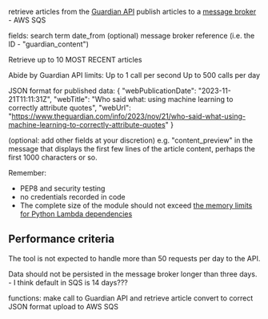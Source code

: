 retrieve articles from the [Guardian API](https://open-platform.theguardian.com/)
publish articles to a [message broker](https://en.wikipedia.org/wiki/Message_broker)  - AWS SQS

fields:
search term
date_from (optional)
message broker reference (i.e. the ID - "guardian_content")

Retrieve up to 10 MOST RECENT articles

Abide by Guardian API limits:
Up to 1 call per second
Up to 500 calls per day

JSON format for published data:
{
    "webPublicationDate": "2023-11-21T11:11:31Z",
    "webTitle": "Who said what: using machine learning to correctly attribute quotes",
    "webUrl": "https://www.theguardian.com/info/2023/nov/21/who-said-what-using-machine-learning-to-correctly-attribute-quotes"
}

(optional: add other fields at your discretion)
e.g. "content_preview" in the
message that displays the first few lines of the article content, perhaps the first
1000 characters or so.

Remember:
- PEP8 and security testing
- no credentials recorded in code
- The complete size of the module should not exceed [the memory limits for Python Lambda dependencies](https://docs.aws.amazon.com/lambda/latest/dg/gettingstarted-package.html)

## Performance criteria
The tool is not expected to handle more than 50 requests per day to the API.

Data should not be persisted in the message broker longer than three days. - I think default in SQS is 14 days???


functions:
make call to Guardian API and retrieve article
convert to correct JSON format
upload to AWS SQS



